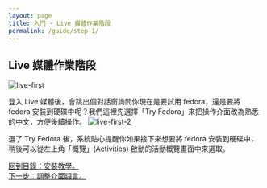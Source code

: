 ```yaml
---
layout: page
title: 入門 - Live 媒體作業階段
permalink: /guide/step-1/
---
```


## Live 媒體作業階段
![live-first](http://3.bp.blogspot.com/-kEFq1MwAJFg/UsPn0GqBXaI/AAAAAAAADEU/gppi1E6p6xQ/s1600/fedora20-live-first.png)

登入 Live 媒體後，會跳出個對話窗詢問你現在是要試用 fedora，還是要將 fedora 安裝到硬碟中呢？我們這裡先選擇「Try Fedora」來把操作介面改為熟悉的中文，方便後續操作。
![live-first-2](http://3.bp.blogspot.com/-dGTjhguFAvA/UsPnzy3t6KI/AAAAAAAADEQ/Eoy3qu8Pnkw/s1600/fedora20-live-first-2.png)

選了 Try Fedora 後，系統貼心提醒你如果接下來想要將 fedora 安裝到硬碟中，稍後可以從左上角「概覽」(Activities) 啟動的活動概覽畫面中來選取。

<div class="switch">
  <div>
    <div><a href="/guide/">回到目錄：安裝教學。</a></div>
    <div><a href="/guide/step-2/">下一步：調整介面語言。</a></div>
  </div>
</div>
